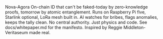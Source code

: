 Nova-Agora
On-chain ID that can't be faked-today by zero-knowledge proofs, tomorrow by atomic entanglement. 
Runs on Raspberry Pi five, 
Starlink optional, 
LoRa mesh built in. 
AI watches for bribes, flags anomalies, keeps the tally clean. 
No central authority. 
Just physics and code. 
See docs/whitepaper.md for the manifesto. 
Inspired by Reggie Middleton-Veritaseum made real.

